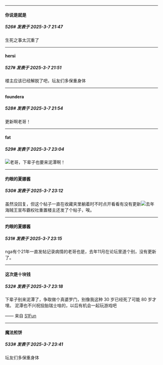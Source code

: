 ﻿
*****

####  你说是就是  
##### 526#       发表于 2025-3-7 21:47

生死之事太沉重了


*****

####  hersi  
##### 527#       发表于 2025-3-7 21:51

楼主应该已经解脱了吧，坛友们多保重身体


*****

####  foundera  
##### 528#       发表于 2025-3-7 21:54

更新啊老哥！


*****

####  fat  
##### 529#       发表于 2025-3-7 23:04

<img src="https://static.saraba1st.com/image/smiley/face2017/001.png" referrerpolicy="no-referrer">老哥，下辈子也要来泥潭啊！


*****

####  灼眼的夏娜酱  
##### 530#       发表于 2025-3-7 23:12

虽然没回复，但这个帖子一直在收藏夹里躺着时不时点开看看有没有更新<img src="https://static.saraba1st.com/image/smiley/face2017/009.gif" referrerpolicy="no-referrer">去年海贼王宣布霸权社重置楼主还发了个帖子，唉。

*****

####  灼眼的夏娜酱  
##### 531#       发表于 2025-3-7 23:15

nga有个21年一直发帖记录病情的老哥也是，去年11月在论坛里道个别，没有更新了。


*****

####  这次是十块钱  
##### 532#       发表于 2025-3-7 23:18

下辈子别来泥潭了，争取做个真婆罗门，别像我这种 30 岁已经死了可能 80 岁才埋。
泥潭也不兴祝投胎瑞士啥的，以后有机会一起玩游戏吧

—— 来自 [S1Fun](https://s1fun.koalcat.com)


*****

####  魔法煎饼  
##### 533#       发表于 2025-3-7 23:41

坛友们多保重身体

